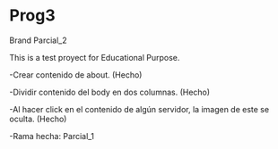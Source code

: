 # Prog3 

Brand Parcial_2

This is a test proyect for Educational Purpose.

-Crear contenido de about. (Hecho)

-Dividir contenido del body en dos columnas. (Hecho)

-Al hacer click en el contenido de algún servidor, la imagen de este se oculta. (Hecho)

-Rama hecha: Parcial_1
